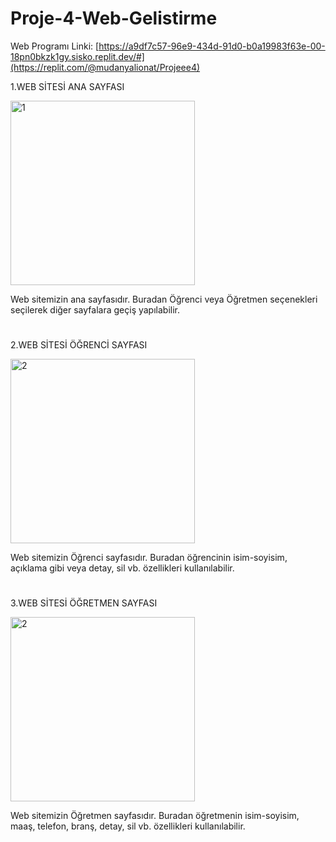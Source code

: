# Proje-4-Web-Gelistirme
Web Programı Linki:  [https://a9df7c57-96e9-434d-91d0-b0a19983f63e-00-18pn0bkzk1gy.sisko.replit.dev/#](https://replit.com/@mudanyalionat/Projeee4)


1.WEB SİTESİ ANA SAYFASI

<img width="295" alt="1" src="https://github.com/OnatMudanyali/Proje-4-Web-Geli-tirme/assets/161920999/a303887a-275d-4f09-9220-94f5af615881">

Web sitemizin ana sayfasıdır. Buradan Öğrenci veya Öğretmen seçenekleri seçilerek diğer sayfalara geçiş yapılabilir.


<h1></h1>





2.WEB SİTESİ ÖĞRENCİ SAYFASI

<img width="295" alt="2" src="https://github.com/OnatMudanyali/Proje-4-Web-Geli-tirme/assets/161920999/0e089cc8-c1b0-4a7e-ba5a-50e201556065">

Web sitemizin Öğrenci sayfasıdır. Buradan öğrencinin isim-soyisim, açıklama gibi veya detay, sil vb. özellikleri kullanılabilir.


<h1></h1>





3.WEB SİTESİ ÖĞRETMEN SAYFASI

<img width="295" alt="2" src="https://github.com/OnatMudanyali/Proje-4-Web-Geli-tirme/assets/161920999/8a702e8e-e608-4d00-a75f-f57a67a4fa06">

Web sitemizin Öğretmen sayfasıdır. Buradan öğretmenin isim-soyisim, maaş, telefon, branş, detay, sil vb. özellikleri kullanılabilir.


<h1></h1>
